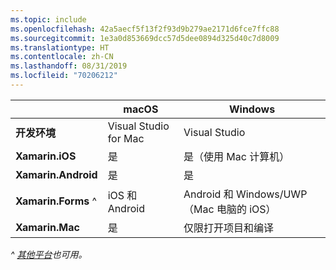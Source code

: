 ```yaml
---
ms.topic: include
ms.openlocfilehash: 42a5aecf5f13f2f93d9b279ae2171d6fce7ffc88
ms.sourcegitcommit: 1e3a0d853669dcc57d5dee0894d325d40c7d8009
ms.translationtype: HT
ms.contentlocale: zh-CN
ms.lasthandoff: 08/31/2019
ms.locfileid: "70206212"
---
```

||macOS|Windows|
|---|---|---|
|**开发环境**|Visual Studio for Mac|Visual Studio|
|**Xamarin.iOS**|是|是（使用 Mac 计算机）|
|**Xamarin.Android**|是|是|
|**Xamarin.Forms** ^|iOS 和 Android|Android 和 Windows/UWP（Mac 电脑的 iOS）|
|**Xamarin.Mac**|是|仅限打开项目和编译|

_^ [其他平台](https://github.com/xamarin/Xamarin.Forms/wiki/Platform-Support)也可用。_
